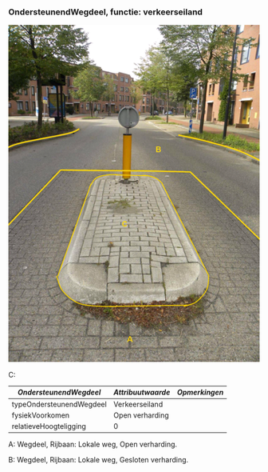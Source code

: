 

### OndersteunendWegdeel, functie: verkeerseiland

![p1](media/image28.png)

C:

 | ***OndersteunendWegdeel***  | ***Attribuutwaarde***  | ***Opmerkingen***|
 | ----------------------------| -----------------------| -------------------|
 | typeOndersteunendWegdeel    | Verkeerseiland         | |
 | fysiekVoorkomen             | Open verharding       |  |
|  relatieveHoogteligging      | 0                     |  |

A: Wegdeel, Rijbaan: Lokale weg, Open verharding.

B: Wegdeel, Rijbaan: Lokale weg, Gesloten verharding.

